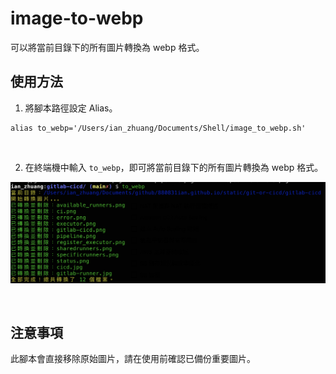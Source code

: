 # image-to-webp

可以將當前目錄下的所有圖片轉換為 webp 格式。

## 使用方法

1. 將腳本路徑設定 Alias。
```
alias to_webp='/Users/ian_zhuang/Documents/Shell/image_to_webp.sh'
```

<br>

2. 在終端機中輸入 `to_webp`，即可將當前目錄下的所有圖片轉換為 webp 格式。

![圖片](https://raw.githubusercontent.com/880831ian/image-to-webp/master/images/1.png)

<br>

## 注意事項

此腳本會直接移除原始圖片，請在使用前確認已備份重要圖片。